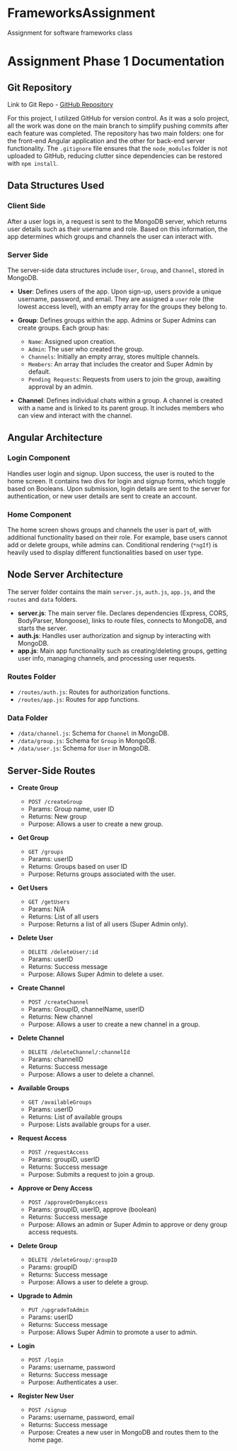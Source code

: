 # FrameworksAssignment

Assignment for software frameworks class

# Assignment Phase 1 Documentation

## Git Repository

Link to Git Repo - [GitHub Repository](https://github.com/marty-lark1993/FrameworksAssignment.git)

For this project, I utilized GitHub for version control. As it was a solo project, all the work was done on the main branch to simplify pushing commits after each feature was completed. The repository has two main folders: one for the front-end Angular application and the other for back-end server functionality. The `.gitignore` file ensures that the `node_modules` folder is not uploaded to GitHub, reducing clutter since dependencies can be restored with `npm install`.

## Data Structures Used

### Client Side

After a user logs in, a request is sent to the MongoDB server, which returns user details such as their username and role. Based on this information, the app determines which groups and channels the user can interact with.

### Server Side

The server-side data structures include `User`, `Group`, and `Channel`, stored in MongoDB.

- **User**: Defines users of the app. Upon sign-up, users provide a unique username, password, and email. They are assigned a `user` role (the lowest access level), with an empty array for the groups they belong to.
- **Group**: Defines groups within the app. Admins or Super Admins can create groups. Each group has:

  - `Name`: Assigned upon creation.
  - `Admin`: The user who created the group.
  - `Channels`: Initially an empty array, stores multiple channels.
  - `Members`: An array that includes the creator and Super Admin by default.
  - `Pending Requests`: Requests from users to join the group, awaiting approval by an admin.

- **Channel**: Defines individual chats within a group. A channel is created with a name and is linked to its parent group. It includes members who can view and interact with the channel.

## Angular Architecture

### Login Component

Handles user login and signup. Upon success, the user is routed to the home screen. It contains two divs for login and signup forms, which toggle based on Booleans. Upon submission, login details are sent to the server for authentication, or new user details are sent to create an account.

### Home Component

The home screen shows groups and channels the user is part of, with additional functionality based on their role. For example, base users cannot add or delete groups, while admins can. Conditional rendering (`*ngIf`) is heavily used to display different functionalities based on user type.

## Node Server Architecture

The server folder contains the main `server.js`, `auth.js`, `app.js`, and the `routes` and `data` folders.

- **server.js**: The main server file. Declares dependencies (Express, CORS, BodyParser, Mongoose), links to route files, connects to MongoDB, and starts the server.
- **auth.js**: Handles user authorization and signup by interacting with MongoDB.
- **app.js**: Main app functionality such as creating/deleting groups, getting user info, managing channels, and processing user requests.

### Routes Folder

- `/routes/auth.js`: Routes for authorization functions.
- `/routes/app.js`: Routes for app functions.

### Data Folder

- `/data/channel.js`: Schema for `Channel` in MongoDB.
- `/data/group.js`: Schema for `Group` in MongoDB.
- `/data/user.js`: Schema for `User` in MongoDB.

## Server-Side Routes

- **Create Group**

  - `POST /createGroup`
  - Params: Group name, user ID
  - Returns: New group
  - Purpose: Allows a user to create a new group.

- **Get Group**

  - `GET /groups`
  - Params: userID
  - Returns: Groups based on user ID
  - Purpose: Returns groups associated with the user.

- **Get Users**

  - `GET /getUsers`
  - Params: N/A
  - Returns: List of all users
  - Purpose: Returns a list of all users (Super Admin only).

- **Delete User**

  - `DELETE /deleteUser/:id`
  - Params: userID
  - Returns: Success message
  - Purpose: Allows Super Admin to delete a user.

- **Create Channel**

  - `POST /createChannel`
  - Params: GroupID, channelName, userID
  - Returns: New channel
  - Purpose: Allows a user to create a new channel in a group.

- **Delete Channel**

  - `DELETE /deleteChannel/:channelId`
  - Params: channelID
  - Returns: Success message
  - Purpose: Allows a user to delete a channel.

- **Available Groups**

  - `GET /availableGroups`
  - Params: userID
  - Returns: List of available groups
  - Purpose: Lists available groups for a user.

- **Request Access**

  - `POST /requestAccess`
  - Params: groupID, userID
  - Returns: Success message
  - Purpose: Submits a request to join a group.

- **Approve or Deny Access**

  - `POST /approveOrDenyAccess`
  - Params: groupID, userID, approve (boolean)
  - Returns: Success message
  - Purpose: Allows an admin or Super Admin to approve or deny group access requests.

- **Delete Group**

  - `DELETE /deleteGroup/:groupID`
  - Params: groupID
  - Returns: Success message
  - Purpose: Allows a user to delete a group.

- **Upgrade to Admin**

  - `PUT /upgradeToAdmin`
  - Params: userID
  - Returns: Success message
  - Purpose: Allows Super Admin to promote a user to admin.

- **Login**

  - `POST /login`
  - Params: username, password
  - Returns: Success message
  - Purpose: Authenticates a user.

- **Register New User**
  - `POST /signup`
  - Params: username, password, email
  - Returns: Success message
  - Purpose: Creates a new user in MongoDB and routes them to the home page.
